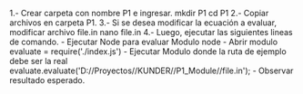 1.- Crear carpeta con nombre P1 e ingresar.
	mkdir P1
	cd P1
2.- Copiar archivos en carpeta P1.
3.- Si se desea modificar la ecuación a evaluar, modificar archivo file.in
	nano file.in
4.- Luego, ejecutar las siguientes lineas de comando.
	- Ejecutar Node para evaluar Modulo
		node
	- Abrir modulo
		evaluate = require('./index.js')
	- Ejecutar Modulo donde la ruta de ejemplo debe ser la real
		evaluate.evaluate('D://Proyectos//KUNDER//P1_Module//file.in');
	- Observar resultado esperado.
	